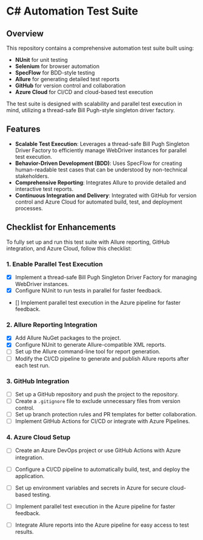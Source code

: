 # C# Automation Test Suite
## Overview
This repository contains a comprehensive automation test suite built using:
- **NUnit** for unit testing
- **Selenium** for browser automation
- **SpecFlow** for BDD-style testing
- **Allure** for generating detailed test reports
- **GitHub** for version control and collaboration
- **Azure Cloud** for CI/CD and cloud-based test execution

The test suite is designed with scalability and parallel test execution in mind, utilizing a thread-safe Bill Pugh-style singleton driver factory.

## Features
- **Scalable Test Execution**: Leverages a thread-safe Bill Pugh Singleton Driver Factory to efficiently manage WebDriver instances for parallel test execution.
- **Behavior-Driven Development (BDD)**: Uses SpecFlow for creating human-readable test cases that can be understood by non-technical stakeholders.
- **Comprehensive Reporting**: Integrates Allure to provide detailed and interactive test reports.
- **Continuous Integration and Delivery**: Integrated with GitHub for version control and Azure Cloud for automated build, test, and deployment processes.

## Checklist for Enhancements
To fully set up and run this test suite with Allure reporting, GitHub integration, and Azure Cloud, follow this checklist:

### 1. **Enable Parallel Test Execution**
   - [X] Implement a thread-safe Bill Pugh Singleton Driver Factory for managing WebDriver instances.
   - [X] Configure NUnit to run tests in parallel for faster feedback.
   - [] Implement parallel test execution in the Azure pipeline for faster feedback.

### 2. **Allure Reporting Integration**
   - [X] Add Allure NuGet packages to the project.
   - [X] Configure NUnit to generate Allure-compatible XML reports.
   - [ ] Set up the Allure command-line tool for report generation.
   - [ ] Modify the CI/CD pipeline to generate and publish Allure reports after each test run.

### 3. **GitHub Integration**
   - [ ] Set up a GitHub repository and push the project to the repository.
   - [ ] Create a `.gitignore` file to exclude unnecessary files from version control.
   - [ ] Set up branch protection rules and PR templates for better collaboration.
   - [ ] Implement GitHub Actions for CI/CD or integrate with Azure Pipelines.

### 4. **Azure Cloud Setup**
   - [ ] Create an Azure DevOps project or use GitHub Actions with Azure integration.
   - [ ] Configure a CI/CD pipeline to automatically build, test, and deploy the application.
   - [ ] Set up environment variables and secrets in Azure for secure cloud-based testing.
   - [ ] Implement parallel test execution in the Azure pipeline for faster feedback.
   - [ ] Integrate Allure reports into the Azure pipeline for easy access to test results.


